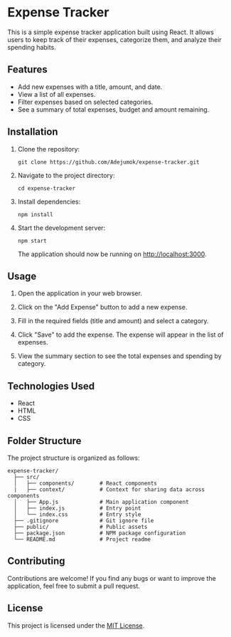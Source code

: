 # Expense Tracker

This is a simple expense tracker application built using React. It allows users to keep track of their expenses, categorize them, and analyze their spending habits.


## Features

- Add new expenses with a title, amount, and date.
- View a list of all expenses.
- Filter expenses based on selected categories.
- See a summary of total expenses, budget and amount remaining.


## Installation

1. Clone the repository:

   ```shell
   git clone https://github.com/Adejumok/expense-tracker.git
   ```

2. Navigate to the project directory:

   ```shell
   cd expense-tracker
   ```

3. Install dependencies:

   ```shell
   npm install
   ```

4. Start the development server:

   ```shell
   npm start
   ```

   The application should now be running on [http://localhost:3000](http://localhost:3000).


## Usage

1. Open the application in your web browser.

2. Click on the "Add Expense" button to add a new expense.

3. Fill in the required fields (title and amount) and select a category.

4. Click "Save" to add the expense. The expense will appear in the list of expenses.

5. View the summary section to see the total expenses and spending by category.


## Technologies Used

- React
- HTML
- CSS


## Folder Structure

The project structure is organized as follows:

```
expense-tracker/
  ├── src/
  │   ├── components/        # React components
  |   ├── context/           # Context for sharing data across components
  │   ├── App.js             # Main application component
  │   ├── index.js           # Entry point
  │   └── index.css          # Entry style
  ├── .gitignore             # Git ignore file
  ├── public/                # Public assets
  ├── package.json           # NPM package configuration
  └── README.md              # Project readme
```

## Contributing

Contributions are welcome! If you find any bugs or want to improve the application, feel free to submit a pull request.

## License

This project is licensed under the [MIT License](LICENSE).
